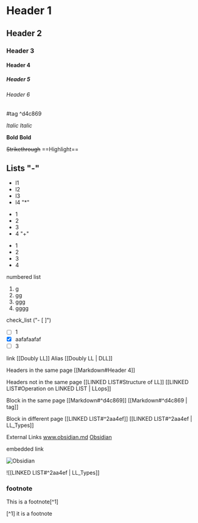 # Header 1
## Header 2
### Header 3
#### Header 4
##### Header 5
###### Header 6

#tag ^d4c869

_Italic_
*Italic*

__Bold__
**Bold**

~~Strikethrough~~
==Highlight==

## Lists "-"
- l1
- l2
- l3
- l4
"*"
* 1
* 2
* 3
* 4
"+"
+ 1
+ 2
+ 3
+ 4

numbered list
1. g
2. gg
3. ggg
4. gggg

check_list ("- [ ]")
- [ ]  1
- [x] aafafaafaf
- [ ] 3

link
[[Doubly LL]]
Alias
[[Doubly LL | DLL]]

Headers in the same page
[[Markdown#Header 4]]

Headers not in the same page
[[LINKED LIST#Structure of LL]]
[[LINKED LIST#Operation on LINKED LIST | LLops]]

Block in the same page
[[Markdown#^d4c869]]
[[Markdown#^d4c869 | tag]]

Block in different page
[[LINKED LIST#^2aa4ef]]
[[LINKED LIST#^2aa4ef | LL_Types]]

External Links
www.obsidian.md
[Obsidian](https://obsidian.md)

 
 embedded link
 
 ![Obsidian](https://obsidian.md/)


![[LINKED LIST#^2aa4ef | LL_Types]]

### footnote
This is a footnote[^1]


[^1]  it is a footnote
